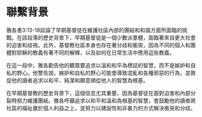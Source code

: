 # 聯繫背景

雅各書3:13-18談論了早期基督徒在維護社區內部的團結和和諧方面所面臨的挑戰。在該段落的歷史背景下，早期基督徒是一個少數派羣體，面臨著來自更大社會的迫害和歧視。此外，基督教社區本身也存在著分歧和衝突，因為不同的個人和團體對耶穌的教義有著不同的解釋，以及如何在日常生活中應用這些教義。

在這一段中，雅各勸告他的聽眾要追求以溫和和平為標誌的智慧，而不是嫉妒和自私的野心。他警告說，嫉妒和自私的野心可能會導致混亂和各種邪惡的行為，並敦促他的讀者追求以和平、純潔和願意順從他人的智慧為根基。

在早期基督教的歷史背景下，這個信息尤其重要，因為基督徒在面對迫害和內部分裂時努力維護團結。雅各呼籲追求以和平和溫和為根基的智慧，會鼓勵他的讀者將社區的福祉置於個人利益之上，並努力以建設性和非暴力的方式解決衝突和分歧。
